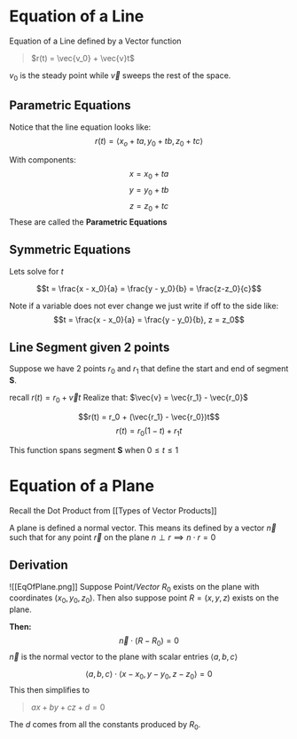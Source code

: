 # Equation of a Line

Equation of a Line defined by a Vector function 
> $r(t) = \vec{v_0} + \vec{v}t$

$v_0$ is the steady point while $\vec{v}$ sweeps the rest of the space.

## Parametric Equations
Notice that the line equation looks like: 
$$r(t) = \langle x_o + ta, y_0 + tb, z_0 + tc \rangle$$

With components: 
$$x = x_0 + ta$$
$$y = y_0 + tb$$
$$z = z_0 + tc$$
These are called the **Parametric Equations**

## Symmetric Equations

Lets solve for $t$

$$t = \frac{x - x_0}{a} = \frac{y - y_0}{b} = \frac{z-z_0}{c}$$

Note if a variable does not ever change we just write if off to the side like:
$$t = \frac{x - x_0}{a} = \frac{y - y_0}{b}, z = z_0$$

## Line Segment given 2 points
Suppose we have 2 points $r_0$ and $r_1$ that define the start and end of segment **S**.

recall $r(t) = r_0 + \vec{v}t$
Realize that: $\vec{v} = \vec{r_1} - \vec{r_0}$

$$r(t) = r_0 + (\vec{r_1} - \vec{r_0})t$$
$$r(t) = r_0(1-t) + r_1t$$

This function spans segment **S** when $0 \leq t \leq 1$

# Equation of a Plane

Recall the Dot Product from [[Types of Vector Products]]

A plane is defined a normal vector. This means its defined by a vector $\vec{n}$ such that for any point $\vec{r}$ on the plane $n \perp r \implies n\cdot r = 0$

## Derivation 
![[EqOfPlane.png]]
Suppose Point/*Vector* $R_0$ exists on the plane with coordinates $(x_0, y_0, z_0)$. Then also suppose point $R = (x, y, z)$ exists on the plane. 

**Then:**
$$\vec{n} \cdot (R - R_0) = 0$$
$\vec{n}$ is the normal vector to the plane with scalar entries $\langle a, b, c \rangle$

$$\langle a, b, c \rangle \cdot \langle x-x_0,y-y_0,z-z_0 \rangle = 0$$
This then simplifies to 
> $ax+by+cz+d = 0$

The $d$ comes from all the constants produced by $R_0$.
